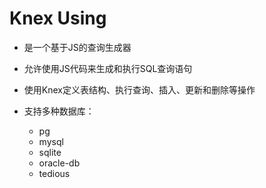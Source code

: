 # Knex Using

- 是一个基于JS的查询生成器
- 允许使用JS代码来生成和执行SQL查询语句

- 使用Knex定义表结构、执行查询、插入、更新和删除等操作

- 支持多种数据库：
  - pg
  - mysql
  - sqlite
  - oracle-db
  - tedious
